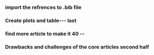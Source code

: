 ### import the refrences to .bib file
### Create plots and table--- last
### find more article to make it 40 --
### Drawbacks and challenges of the core articles second half
